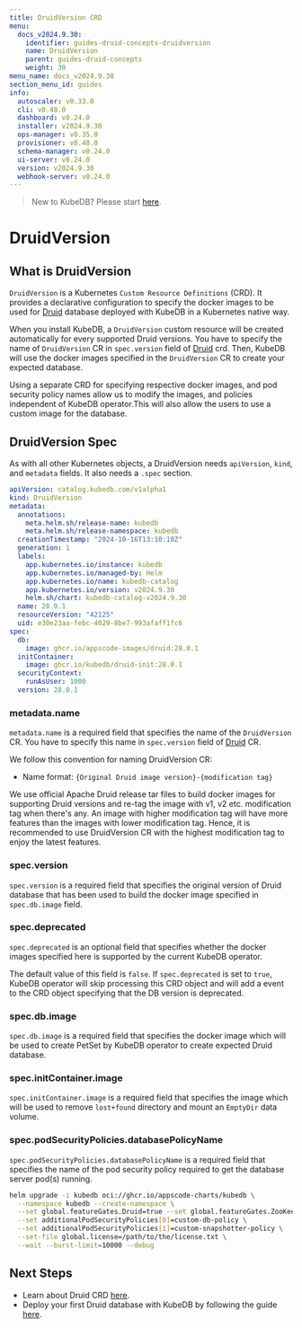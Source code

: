 ```yaml
---
title: DruidVersion CRD
menu:
  docs_v2024.9.30:
    identifier: guides-druid-concepts-druidversion
    name: DruidVersion
    parent: guides-druid-concepts
    weight: 30
menu_name: docs_v2024.9.30
section_menu_id: guides
info:
  autoscaler: v0.33.0
  cli: v0.48.0
  dashboard: v0.24.0
  installer: v2024.9.30
  ops-manager: v0.35.0
  provisioner: v0.48.0
  schema-manager: v0.24.0
  ui-server: v0.24.0
  version: v2024.9.30
  webhook-server: v0.24.0
---
```


> New to KubeDB? Please start [here](/docs/v2024.9.30/README).

# DruidVersion

## What is DruidVersion

`DruidVersion` is a Kubernetes `Custom Resource Definitions` (CRD). It provides a declarative configuration to specify the docker images to be used for [Druid](https://druid.apache.org) database deployed with KubeDB in a Kubernetes native way.

When you install KubeDB, a `DruidVersion` custom resource will be created automatically for every supported Druid versions. You have to specify the name of `DruidVersion` CR in `spec.version` field of [Druid](/docs/v2024.9.30/guides/druid/concepts/druid) crd. Then, KubeDB will use the docker images specified in the `DruidVersion` CR to create your expected database.

Using a separate CRD for specifying respective docker images, and pod security policy names allow us to modify the images, and policies independent of KubeDB operator.This will also allow the users to use a custom image for the database.

## DruidVersion Spec

As with all other Kubernetes objects, a DruidVersion needs `apiVersion`, `kind`, and `metadata` fields. It also needs a `.spec` section.

```yaml
apiVersion: catalog.kubedb.com/v1alpha1
kind: DruidVersion
metadata:
  annotations:
    meta.helm.sh/release-name: kubedb
    meta.helm.sh/release-namespace: kubedb
  creationTimestamp: "2024-10-16T13:10:10Z"
  generation: 1
  labels:
    app.kubernetes.io/instance: kubedb
    app.kubernetes.io/managed-by: Helm
    app.kubernetes.io/name: kubedb-catalog
    app.kubernetes.io/version: v2024.9.30
    helm.sh/chart: kubedb-catalog-v2024.9.30
  name: 28.0.1
  resourceVersion: "42125"
  uid: e30e23aa-febc-4029-8be7-993afaff1fc6
spec:
  db:
    image: ghcr.io/appscode-images/druid:28.0.1
  initContainer:
    image: ghcr.io/kubedb/druid-init:28.0.1
  securityContext:
    runAsUser: 1000
  version: 28.0.1
```

### metadata.name

`metadata.name` is a required field that specifies the name of the `DruidVersion` CR. You have to specify this name in `spec.version` field of [Druid](/docs/v2024.9.30/guides/druid/concepts/druid) CR.

We follow this convention for naming DruidVersion CR:

- Name format: `{Original Druid image version}-{modification tag}`

We use official Apache Druid release tar files to build docker images for supporting Druid versions and re-tag the image with v1, v2 etc. modification tag when there's any. An image with higher modification tag will have more features than the images with lower modification tag. Hence, it is recommended to use DruidVersion CR with the highest modification tag to enjoy the latest features.

### spec.version

`spec.version` is a required field that specifies the original version of Druid database that has been used to build the docker image specified in `spec.db.image` field.

### spec.deprecated

`spec.deprecated` is an optional field that specifies whether the docker images specified here is supported by the current KubeDB operator.

The default value of this field is `false`. If `spec.deprecated` is set to `true`, KubeDB operator will skip processing this CRD object and will add a event to the CRD object specifying that the DB version is deprecated.

### spec.db.image

`spec.db.image` is a required field that specifies the docker image which will be used to create PetSet by KubeDB operator to create expected Druid database.

### spec.initContainer.image

`spec.initContainer.image` is a required field that specifies the image which will be used to remove `lost+found` directory and mount an `EmptyDir` data volume.

### spec.podSecurityPolicies.databasePolicyName

`spec.podSecurityPolicies.databasePolicyName` is a required field that specifies the name of the pod security policy required to get the database server pod(s) running.

```bash
helm upgrade -i kubedb oci://ghcr.io/appscode-charts/kubedb \
  --namespace kubedb --create-namespace \
  --set global.featureGates.Druid=true --set global.featureGates.ZooKeeper=true \
  --set additionalPodSecurityPolicies[0]=custom-db-policy \
  --set additionalPodSecurityPolicies[1]=custom-snapshotter-policy \
  --set-file global.license=/path/to/the/license.txt \
  --wait --burst-limit=10000 --debug
```

## Next Steps

- Learn about Druid CRD [here](/docs/v2024.9.30/guides/druid/concepts/druid).
- Deploy your first Druid database with KubeDB by following the guide [here](/docs/v2024.9.30/guides/druid/quickstart/guide/).
